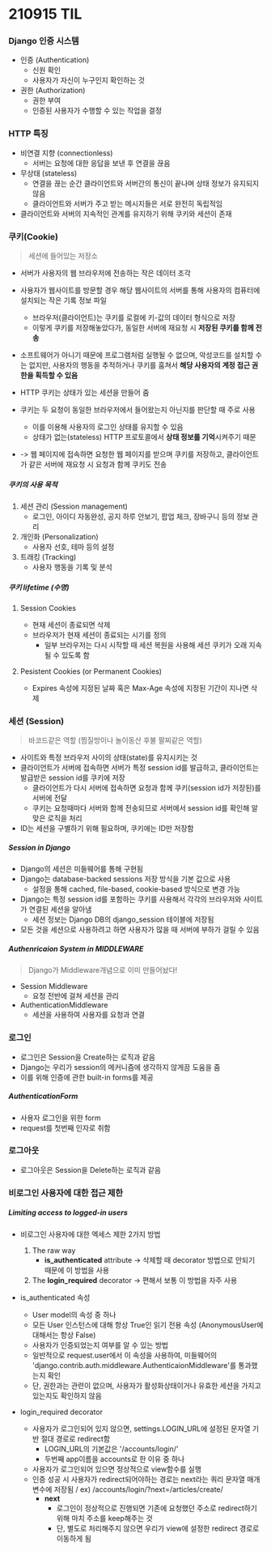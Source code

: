 # 210915 TIL



### Django 인증 시스템

- 인증 (Authentication)
  - 신원 확인
  - 사용자가 자신이 누구인지 확인하는 것
- 권한 (Authorization)
  - 권한 부여
  - 인증된 사용자가 수행할 수 있는 작업을 결정



### HTTP 특징

- 비연결 지향 (connectionless)
  - 서버는 요청에 대한 응답을 보낸 후 연결을 끊음
- 무상태 (stateless)
  - 연결을 끊는 순간 클라이언트와 서버간의 통신이 끝나며 상태 정보가 유지되지 않음
  - 클라이언트와 서버가 주고 받는 메시지들은 서로 완전히 독립적임
- 클라이언트와 서버의 지속적인 관계를 유지하기 위해 쿠키와 세션이 존재



### 쿠키(Cookie)

> 세션에 들어있는 저장소

- 서버가 사용자의 웹 브라우저에 전송하는 작은 데이터 조각
- 사용자가 웹사이트를 방문할 경우 해당 웹사이트의 서버를 통해 사용자의 컴퓨터에 설치되는 작은 기록 정보 파일
  - 브라우저(클라이언트)는 쿠키를 로컬에 키-값의 데이터 형식으로 저장
  - 이렇게 쿠키를 저장해놓았다가, 동일한 서버에 재요청 시 **저장된 쿠키를 함께 전송**
- 소프트웨어가 아니기 때문에 프로그램처럼 실행될 수 없으며, 악성코드를 설치할 수는 없지만, 사용자의 행동을 추적하거나 쿠키를 훔쳐서 **해당 사용자의 계정 접근 권한을 획득할 수 있음**

- HTTP 쿠키는 상태가 있는 세션을 만들어 줌
- 쿠키는 두 요청이 동일한 브라우저에서 들어왔는지 아닌지를 판단할 때 주로 사용
  - 이를 이용해 사용자의 로그인 상태를 유지할 수 있음
  - 상태가 없는(stateless) HTTP 프로토콜에서 **상태 정보를 기억**시켜주기 때문
- -> 웹 페이지에 접속하면 요청한 웹 페이지를 받으며 쿠키를 저장하고, 클라이언트가 같은 서버에 재요청 시 요청과 함께 쿠키도 전송

##### 쿠키의 사용 목적

1. 세션 관리 (Session management)
   - 로그인, 아이디 자동완성, 공지 하루 안보기, 팝업 체크, 장바구니 등의 정보 관리
2. 개인화 (Personalization)
   - 사용자 선호, 테마 등의 설정
3. 트래킹 (Tracking)
   - 사용자 행동을 기록 및 분석

##### 쿠키 lifetime (수명)

1. Session Cookies

   - 현재 세션이 종료되면 삭제
   - 브라우저가 현재 세션이 종료되는 시기를 정의
     - 일부 브라우저는 다시 시작할 때 세션 복원을 사용해 세션 쿠키가 오래 지속될 수 있도록 함

2. Pesistent Cookies (or Permanent Cookies)

   - Expires 속성에 지정된 날짜 혹은 Max-Age 속성에 지정된 기간이 지나면 삭제

   

### 세션 (Session)

> 바코드같은 역할 (찜질방이나 놀이동산 후불 팔찌같은 역할)

- 사이트와 특정 브라우저 사이의 상태(state)를 유지시키는 것
- 클라이언트가 서버에 접속하면 서버가 특정 session id를 발급하고, 클라이언트는 발급받은 session id를 쿠키에 저장
  - 클라이언트가 다시 서버에 접속하면 요청과 함께 쿠키(session id가 저장된)를 서버에 전달
  - 쿠키는 요청때마다 서버와 함께 전송되므로 서버에서 session id를 확인해 알맞은 로직을 처리
- ID는 세션을 구별하기 위해 필요하며, 쿠키에는 ID만 저장함

##### Session in Django

- Django의 세션은 미들웨어를 통해 구현됨
- Django는 database-backed sessions 저장 방식을 기본 값으로 사용
  - 설정을 통해 cached, file-based, cookie-based 방식으로 변경 가능
- Django는 특정 session id를 포함하는 쿠키를 사용해서 각각의 브라우저와 사이트가 연결된 세션을 알아냄
  - 세션 정보는 Django DB의 django_session 테이블에 저장됨
- 모든 것을 세션으로 사용하려고 하면 사용자가 많을 때 서버에 부하가 걸릴 수 있음

##### Authenricaion System in MIDDLEWARE

> Django가 Middleware개념으로 이미 만들어놨다!

- Session Middleware
  - 요청 전반에 걸쳐 세션을 관리
- AuthenticationMiddleware
  - 세션을 사용하여 사용자를 요청과 연결



### 로그인

- 로그인은 Session을 Create하는 로직과 같음
- Django는 우리가 session의 메커니즘에 생각하지 않게끔 도움을 줌
- 이를 위해 인증에 관한 built-in forms를 제공

##### AuthenticationForm

- 사용자 로그인을 위한 form
- request를 첫번째 인자로 취함



### 로그아웃

- 로그아웃은 Session을 Delete하는 로직과 같음



### 비로그인 사용자에 대한 접근 제한

##### Limiting access to logged-in users

- 비로그인 사용자에 대한 엑세스 제한 2가지 방법
  1. The raw way
     - **is_authenticated** attribute -> 삭제할 때 decorator 방법으로 안되기 때문에 이 방법을 사용
  2. The **login_required** decorator -> 편해서 보통 이 방법을 자주 사용

- is_authenticated 속성
  - User model의 속성 중 하나
  - 모든 User 인스턴스에 대해 항상 True인 읽기 전용 속성 (AnonymousUser에 대해서는 항상 False)
  - 사용자가 인증되었는지 여부를 알 수 있는 방법
  - 일반적으로 request.user에서 이 속성을 사용하여, 미들웨어의 'django.contrib.auth.middleware.AuthenticaionMiddleware'를 통과했는지 확인
  - 단, 권한과는 관련이 없으며, 사용자가 활성화상태이거나 유효한 세션을 가지고 있는지도 확인하지 않음
- login_required decorator
  - 사용자가 로그인되어 있지 않으면, settings.LOGIN_URL에 설정된 문자열 기반 절대 경로로 redirect함
    - LOGIN_URL의 기본값은 '/accounts/login/'
    - 두번째 app이름을 accounts로 한 이유 중 하나
  - 사용자가 로그인되어 있으면 정상적으로 view함수를 실행
  - 인증 성공 시 사용자가 redirect되어야하는 경로는 next라는 쿼리 문자열 매개 변수에 저장됨 / ex) /accounts/login/?next=/articles/create/
    - **next**
      - 로그인이 정상적으로 진행되면 기존에 요청했던 주소로 redirect하기 위해 마치 주소를 keep해주는 것
      - 단, 별도로 처리해주지 않으면 우리가 view에 설정한 redirect 경로로 이동하게 됨

